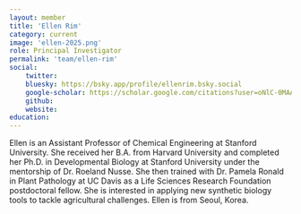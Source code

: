 ```yaml
---
layout: member
title: 'Ellen Rim'
category: current
image: 'ellen-2025.png'
role: Principal Investigator
permalink: 'team/ellen-rim'
social:
    twitter: 
    bluesky: https://bsky.app/profile/ellenrim.bsky.social
    google-scholar: https://scholar.google.com/citations?user=oNlC-0MAAAAJ&hl=en
    github:
    website:
education: 
---
```


Ellen is an Assistant Professor of Chemical Engineering at Stanford University. She received her B.A. from Harvard University and completed her Ph.D. in Developmental Biology at Stanford University under the mentorship of Dr. Roeland Nusse. She then trained with Dr. Pamela Ronald in Plant Pathology at UC Davis as a Life Sciences Research Foundation postdoctoral fellow. She is interested in applying new synthetic biology tools to tackle agricultural challenges. Ellen is from Seoul, Korea.
